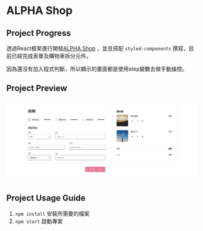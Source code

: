# ALPHA Shop

## Project Progress
透過React框架進行開發[ALPHA Shop](https://www.figma.com/file/8D1kUmCDV02GGGroemX8SF/ACCapstone%3A-Frontend-UI) ，並且搭配 `styled-components` 撰寫，目前已經完成表單及購物車拆分元件。

因為還沒有加入程式判斷，所以顯示的畫面都是使用step變數去做手動操控。

## Project Preview
![image](public/images/preview_5.png)

## Project Usage Guide
  1. `npm install` 安裝所需要的檔案
  2. `npm start` 啟動專案
